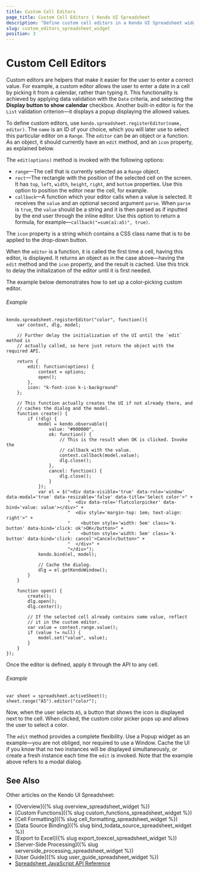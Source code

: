 ```yaml
---
title: Custom Cell Editors
page_title: Custom Cell Editors | Kendo UI Spreadsheet
description: "Define custom cell editors in a Kendo UI Spreadsheet widget."
slug: custom_editors_spreadsheet_widget
position: 3
---
```


# Custom Cell Editors

Custom editors are helpers that make it easier for the user to enter a correct value. For example, a custom editor allows the user to enter a date in a cell by picking it from a calendar, rather than typing it. This functionality is achieved by applying data validation with the `Date` criteria, and selecting the **Display button to show calendar** checkbox. Another built-in editor is for the `List` validation criterion&mdash;it displays a popup displaying the allowed values.

To define custom editors, use `kendo.spreadsheet.registerEditor(name, editor)`. The `name` is an ID of your choice, which you will later use to select this particular editor on a `Range`. The `editor` can be an object or a function. As an object, it should currently have an `edit` method, and an `icon` property, as explained below.

The `edit(options)` method is invoked with the following options:

* `range`&mdash;The cell that is currently selected as a `Range` object.
* `rect`&mdash;The rectangle with the position of the selected cell on the screen. It has `top`, `left`, `width`, `height`, `right`, and `bottom` properties. Use this option to position the editor near the cell, for example.
* `callback`&mdash;A function which your editor calls when a value is selected. It receives the `value` and an optional second argument `parse`. When `parse` is `true`, the `value` should be a string and it is then parsed as if inputted by the end user through the inline editor. Use this option to return a formula, for example&mdash;`callback("=sum(a1:a5)", true)`.

The `icon` property is a string which contains a CSS class name that is to be applied to the drop-down button.

When the `editor` is a function, it is called the first time a cell, having this editor, is displayed. It returns an object as in the case above&mdash;having the `edit` method and the `icon` property, and the result is cached. Use this trick to delay the initialization of the editor until it is first needed.

The example below demonstrates how to set up a color-picking custom editor.

###### Example

    kendo.spreadsheet.registerEditor("color", function(){
        var context, dlg, model;

        // Further delay the initialization of the UI until the `edit` method is
        // actually called, so here just return the object with the required API.

        return {
            edit: function(options) {
                context = options;
                open();
            },
            icon: "k-font-icon k-i-background"
        };

        // This function actually creates the UI if not already there, and
        // caches the dialog and the model.
        function create() {
            if (!dlg) {
                model = kendo.observable({
                    value: "#000000",
                    ok: function() {
                        // This is the result when OK is clicked. Invoke the
                        // callback with the value.
                        context.callback(model.value);
                        dlg.close();
                    },
                    cancel: function() {
                        dlg.close();
                    }
                });
                var el = $("<div data-visible='true' data-role='window' data-modal='true' data-resizable='false' data-title='Select color'>" +
                           "  <div data-role='flatcolorpicker' data-bind='value: value'></div>" +
                           "  <div style='margin-top: 1em; text-align: right'>" +
                           "    <button style='width: 5em' class='k-button' data-bind='click: ok'>OK</button>" +
                           "    <button style='width: 5em' class='k-button' data-bind='click: cancel'>Cancel</button>" +
                           "  </div>" +
                           "</div>");
                kendo.bind(el, model);

                // Cache the dialog.
                dlg = el.getKendoWindow();
            }
        }

        function open() {
            create();
            dlg.open();
            dlg.center();

            // If the selected cell already contains some value, reflect
            // it in the custom editor.
            var value = context.range.value();
            if (value != null) {
                model.set("value", value);
            }
        }
    });

Once the editor is defined, apply it through the API to any cell.

###### Example

    var sheet = spreadsheet.activeSheet();
    sheet.range("A5").editor("color");

Now, when the user selects `A5`, a button that shows the icon is displayed next to the cell. When clicked, the custom color picker pops up and allows the user to
select a color.

The `edit` method provides a complete flexibility. Use a Popup widget as an example&mdash;you are not obliged, nor required to use a Window. Cache the UI if you know that no two instances will be displayed simultaneously, or create a fresh instance each time the `edit` is invoked. Note that the example above refers to a modal dialog.

## See Also

Other articles on the Kendo UI Spreadsheet:

* [Overview]({% slug overview_spreadsheet_widget %})
* [Custom Functions]({% slug custom_functions_spreadsheet_widget %})
* [Cell Formatting]({% slug cell_formatting_spreadsheet_widget %})
* [Data Source Binding]({% slug bind_todata_source_spreadsheet_widget %})
* [Export to Excel]({% slug export_toexcel_spreadsheet_widget %})
* [Server-Side Processing]({% slug serverside_processing_spreadsheet_widget %})
* [User Guide]({% slug user_guide_spreadsheet_widget %})
* [Spreadsheet JavaScript API Reference](/api/javascript/ui/spreadsheet)
